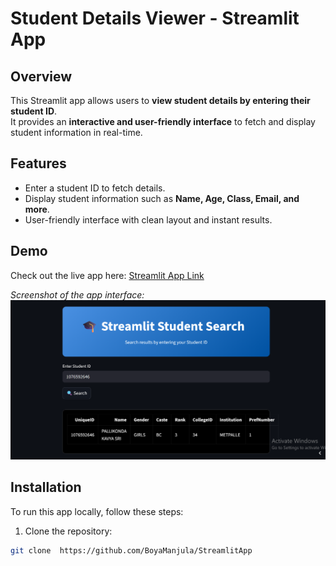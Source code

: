  
# Student Details Viewer - Streamlit App

 
## Overview
This Streamlit app allows users to **view student details by entering their student ID**.  
It provides an **interactive and user-friendly interface** to fetch and display student information in real-time.

## Features
- Enter a student ID to fetch details.  
- Display student information such as **Name, Age, Class, Email, and more**.  
- User-friendly interface with clean layout and instant results.  

## Demo
Check out the live app here: [Streamlit App Link](https://boyamanjula.streamlit.app/)  

*Screenshot of the app interface:*  
![App Screenshot](https://github.com/BoyaManjula/StreamlitApp/blob/main/streamlit.png
)  

## Installation
To run this app locally, follow these steps:

1. Clone the repository:  
```bash
git clone  https://github.com/BoyaManjula/StreamlitApp
